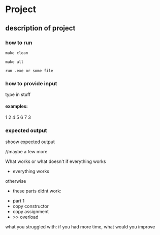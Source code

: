 # Project
## description of project

### how to run
`make clean`

`make all`

`run .exe or some file`

### how to provide input
type in stuff

#### examples:
1 2 4 5 6 7 3 

### expected output

shoow expected output


//maybe a few more


What works or what doesn't
if everything works
- everything works

otherwise
- these parts didnt work:

<ul>
<li>part 1</li>
<li>copy constructor</li>
<li>copy  assignment</li>
<li>>> overload</li>
</ul>

what you struggled with: 
if you had more time, what would you improve


